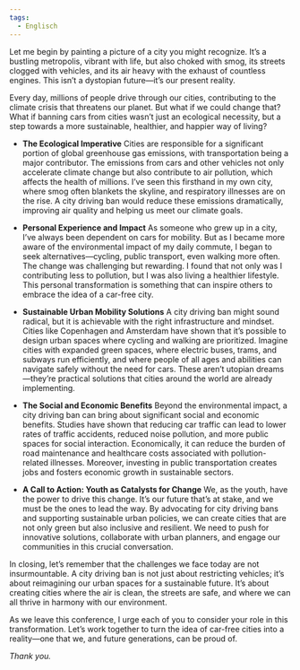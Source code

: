 ```yaml
---
tags:
  - Englisch
---
```

Let me begin by painting a picture of a city you might recognize. It’s a bustling metropolis, vibrant with life, but also choked with smog, its streets clogged with vehicles, and its air heavy with the exhaust of countless engines. This isn’t a dystopian future—it’s our present reality.

Every day, millions of people drive through our cities, contributing to the climate crisis that threatens our planet. But what if we could change that? What if banning cars from cities wasn’t just an ecological necessity, but a step towards a more sustainable, healthier, and happier way of living?

- **The Ecological Imperative** Cities are responsible for a significant portion of global greenhouse gas emissions, with transportation being a major contributor. The emissions from cars and other vehicles not only accelerate climate change but also contribute to air pollution, which affects the health of millions. I’ve seen this firsthand in my own city, where smog often blankets the skyline, and respiratory illnesses are on the rise. A city driving ban would reduce these emissions dramatically, improving air quality and helping us meet our climate goals.

- **Personal Experience and Impact** As someone who grew up in a city, I’ve always been dependent on cars for mobility. But as I became more aware of the environmental impact of my daily commute, I began to seek alternatives—cycling, public transport, even walking more often. The change was challenging but rewarding. I found that not only was I contributing less to pollution, but I was also living a healthier lifestyle. This personal transformation is something that can inspire others to embrace the idea of a car-free city.

- **Sustainable Urban Mobility Solutions** A city driving ban might sound radical, but it is achievable with the right infrastructure and mindset. Cities like Copenhagen and Amsterdam have shown that it’s possible to design urban spaces where cycling and walking are prioritized. Imagine cities with expanded green spaces, where electric buses, trams, and subways run efficiently, and where people of all ages and abilities can navigate safely without the need for cars. These aren’t utopian dreams—they’re practical solutions that cities around the world are already implementing.

- **The Social and Economic Benefits** Beyond the environmental impact, a city driving ban can bring about significant social and economic benefits. Studies have shown that reducing car traffic can lead to lower rates of traffic accidents, reduced noise pollution, and more public spaces for social interaction. Economically, it can reduce the burden of road maintenance and healthcare costs associated with pollution-related illnesses. Moreover, investing in public transportation creates jobs and fosters economic growth in sustainable sectors.

- **A Call to Action: Youth as Catalysts for Change** We, as the youth, have the power to drive this change. It’s our future that’s at stake, and we must be the ones to lead the way. By advocating for city driving bans and supporting sustainable urban policies, we can create cities that are not only green but also inclusive and resilient. We need to push for innovative solutions, collaborate with urban planners, and engage our communities in this crucial conversation.

In closing, let’s remember that the challenges we face today are not insurmountable. A city driving ban is not just about restricting vehicles; it’s about reimagining our urban spaces for a sustainable future. It’s about creating cities where the air is clean, the streets are safe, and where we can all thrive in harmony with our environment.

As we leave this conference, I urge each of you to consider your role in this transformation. Let’s work together to turn the idea of car-free cities into a reality—one that we, and future generations, can be proud of.

_Thank you._